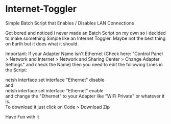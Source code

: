 # Internet-Toggler
Simple Batch Script that Enables / Disables LAN Connections

Got bored and noticed i never made an Batch Script on my own so i decided to make something Simple like an Internet Toggler.
Maybe not the best thing on Earth but it does what it should.

Important: If your Adapter Name isn't Ethernet (Check here: "Control Panel > Network and Internet > Network and Sharing Center > Change Adapter Settings" and check the Name) then you need to edit the following Lines in the Script:

netsh interface set interface "Ethernet" disable<br/>
and<br/>
netsh interface set interface "Ethernet" enable<br/>
and change the "Ethernet" to your Adapter like "WiFi Private" or whatever it is.
<br/>
To download it just click on Code > Download Zip

Have Fun with it
